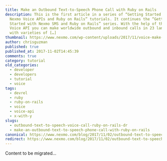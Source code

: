 ```yaml
---
title: Make an Outbound Text-to-Speech Phone Call with Ruby on Rails
description: This is the first article in a series of “Getting Started with
  Nexmo Voice APIs and Ruby on Rails” tutorials. It continues the “Getting
  Started with Nexmo SMS and Ruby on Rails” series. With the help of the Nexmo
  Voice API you can make worldwide outbound and inbound calls in 23 languages
  with varieties of […]
thumbnail: https://www.nexmo.com/wp-content/uploads/2017/11/voice-make-call.png
author: chrisguzman
published: true
published_at: 2017-11-02T14:45:39
comments: true
category: tutorial
old_categories:
  - developer
  - developers
  - tutorial
  - voice
tags:
  - devrel
  - ruby
  - ruby-on-rails
  - voice
  - voice-api
  - x-with-y
slugs:
  - outbound-text-to-speech-voice-call-ruby-on-rails-dr
  - make-an-outbound-text-to-speech-phone-call-with-ruby-on-rails
canonical: https://www.nexmo.com/blog/2017/11/02/outbound-text-to-speech-voice-call-ruby-on-rails-dr
redirect: https://www.nexmo.com/blog/2017/11/02/outbound-text-to-speech-voice-call-ruby-on-rails-dr
---
```

Content to be migrated...